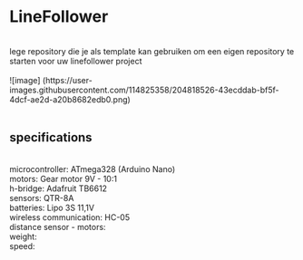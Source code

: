 # LineFollower
<br />
lege repository die je als template kan gebruiken om een eigen repository te starten voor uw linefollower project
<br />
<br />
![image] (https://user-images.githubusercontent.com/114825358/204818526-43ecddab-bf5f-4dcf-ae2d-a20b8682edb0.png)
<br />
<br />
  
## specifications
<br />
microcontroller: ATmega328 (Arduino Nano)
<br />
motors: Gear motor 9V - 10:1
<br />
h-bridge: Adafruit TB6612
<br />
sensors: QTR-8A
<br />
batteries: Lipo 3S 11,1V
<br />
wireless communication: HC-05
<br />
distance sensor - motors:
<br />
weight:
<br />
speed: 
<br />
